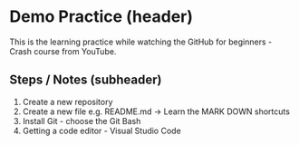 # Demo Practice (header)

This is the learning practice while watching the GitHub for beginners - Crash course from YouTube. 

## Steps / Notes (subheader)
1. Create a new repository 
2. Create a new file e.g. README.md 
  -> Learn the MARK DOWN shortcuts 
3. Install Git - choose the Git Bash 
4. Getting a code editor - Visual Studio Code 
